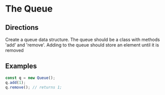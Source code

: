 # The Queue

## Directions

Create a queue data structure.  The queue should be a class with methods 'add' and 'remove'. Adding to the queue should store an element until it is removed

## Examples

```javascript
const q = new Queue();
q.add(1);
q.remove(); // returns 1;
```
